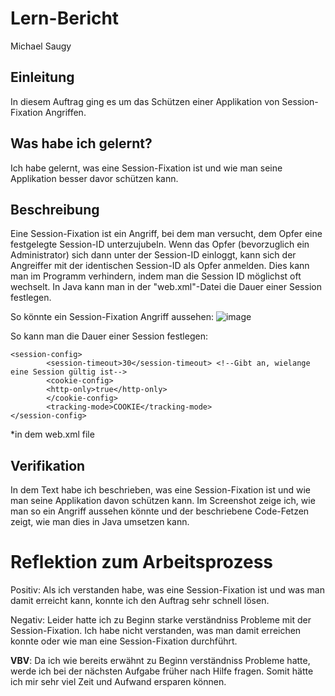 # Lern-Bericht
Michael Saugy

## Einleitung

In diesem Auftrag ging es um das Schützen einer Applikation von Session-Fixation Angriffen.

## Was habe ich gelernt?

Ich habe gelernt, was eine Session-Fixation ist und wie man seine Applikation besser davor schützen kann.

## Beschreibung

Eine Session-Fixation ist ein Angriff, bei dem man versucht, dem Opfer eine festgelegte Session-ID unterzujubeln. Wenn das Opfer (bevorzuglich ein Administrator) sich dann unter der Session-ID einloggt, kann sich der Angreiffer mit der identischen Session-ID als Opfer anmelden. Dies kann man im Programm verhindern, indem man die Session ID möglichst oft wechselt. In Java kann man in der "web.xml"-Datei die Dauer einer Session festlegen.


So könnte ein Session-Fixation Angriff aussehen:
![image](https://user-images.githubusercontent.com/69577552/207852766-344957bd-2ae8-40ef-a73d-2583539679f0.png)

So kann man die Dauer einer Session festlegen:
```
<session-config>
        <session-timeout>30</session-timeout> <!--Gibt an, wielange eine Session gültig ist-->
        <cookie-config>
        <http-only>true</http-only>
        </cookie-config>
        <tracking-mode>COOKIE</tracking-mode>
</session-config>
```
*in dem web.xml file

## Verifikation

In dem Text habe ich beschrieben, was eine Session-Fixation ist und wie man seine Applikation davon schützen kann. Im Screenshot zeige ich, wie man so ein Angriff aussehen könnte und der beschriebene Code-Fetzen zeigt, wie man dies in Java umsetzen kann. 

# Reflektion zum Arbeitsprozess

Positiv:
Als ich verstanden habe, was eine Session-Fixation ist und was man damit erreicht kann, konnte ich den Auftrag sehr schnell lösen.

Negativ:
Leider hatte ich zu Beginn starke verständniss Probleme mit der Session-Fixation. Ich habe nicht verstanden, was man damit erreichen konnte oder wie man eine Session-Fixation durchführt.


**VBV**:
Da ich wie bereits erwähnt zu Beginn verständniss Probleme hatte, werde ich bei der nächsten Aufgabe früher nach Hilfe fragen. Somit hätte ich mir sehr viel Zeit und Aufwand ersparen können.
